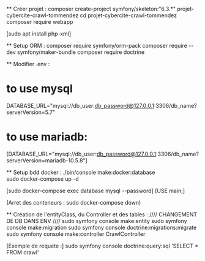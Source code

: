 ** Créer projet :
composer create-project symfony/skeleton:"6.3.*" projet-cybercite-crawl-tommendez
cd projet-cybercite-crawl-tommendez
composer require webapp

[sudo apt install php-xml]

** Setup ORM :
composer require symfony/orm-pack
composer require --dev symfony/maker-bundle
composer require doctrine


** Modifier .env :
# to use mysql
DATABASE_URL="mysql://db_user:db_password@127.0.0.1:3306/db_name?serverVersion=5.7"
# to use mariadb:
[DATABASE_URL="mysql://db_user:db_password@127.0.0.1:3306/db_name?serverVersion=mariadb-10.5.8"]


** Setup bdd docker :
./bin/console make:docker:database  
sudo docker-compose up -d

[sudo docker-compose exec database mysql --password]
[USE main;]

(Arret des conteneurs : sudo docker-compose down)

** Création de l'entityClass, du Controller et des tables :
//// CHANGEMENT DE DB DANS ENV ////
sudo symfony console make:entity
sudo symfony console make:migration
sudo symfony console doctrine:migrations:migrate
sudo symfony console make:controller CrawlController

[Exemple de requete :]
sudo symfony console doctrine:query:sql 'SELECT * FROM crawl'
